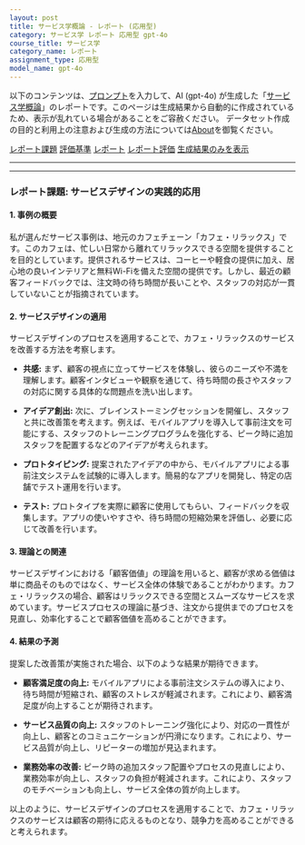 ```yaml
---
layout: post
title: サービス学概論 - レポート (応用型)
category: サービス学 レポート 応用型 gpt-4o
course_title: サービス学
category_name: レポート
assignment_type: 応用型
model_name: gpt-4o
---
```


以下のコンテンツは、[プロンプト](http://127.0.0.1:8000/generated/サービス学/gpt-4o/prompt_レポート-応用型.md)を入力して、AI (gpt-4o) が生成した「[サービス学概論](/contents/サービス学/)」のレポートです。このページは生成結果から自動的に作成されているため、表示が乱れている場合があることをご容赦ください。
データセット作成の目的と利用上の注意および生成の方法については[About](/About)を御覧ください。

[レポート課題](../レポート課題-応用型)
[評価基準](../評価基準-応用型)
[レポート](../レポート-応用型)
[レポート評価](../レポート評価-応用型)
[生成結果のみを表示](http://127.0.0.1:8000/generated/サービス学/gpt-4o/レポート-応用型.md)
  

***
***
  
### レポート課題: サービスデザインの実践的応用

#### 1. 事例の概要

私が選んだサービス事例は、地元のカフェチェーン「カフェ・リラックス」です。このカフェは、忙しい日常から離れてリラックスできる空間を提供することを目的としています。提供されるサービスは、コーヒーや軽食の提供に加え、居心地の良いインテリアと無料Wi-Fiを備えた空間の提供です。しかし、最近の顧客フィードバックでは、注文時の待ち時間が長いことや、スタッフの対応が一貫していないことが指摘されています。

#### 2. サービスデザインの適用

サービスデザインのプロセスを適用することで、カフェ・リラックスのサービスを改善する方法を考察します。

- **共感:** まず、顧客の視点に立ってサービスを体験し、彼らのニーズや不満を理解します。顧客インタビューや観察を通じて、待ち時間の長さやスタッフの対応に関する具体的な問題点を洗い出します。

- **アイデア創出:** 次に、ブレインストーミングセッションを開催し、スタッフと共に改善策を考えます。例えば、モバイルアプリを導入して事前注文を可能にする、スタッフのトレーニングプログラムを強化する、ピーク時に追加スタッフを配置するなどのアイデアが考えられます。

- **プロトタイピング:** 提案されたアイデアの中から、モバイルアプリによる事前注文システムを試験的に導入します。簡易的なアプリを開発し、特定の店舗でテスト運用を行います。

- **テスト:** プロトタイプを実際に顧客に使用してもらい、フィードバックを収集します。アプリの使いやすさや、待ち時間の短縮効果を評価し、必要に応じて改善を行います。

#### 3. 理論との関連

サービスデザインにおける「顧客価値」の理論を用いると、顧客が求める価値は単に商品そのものではなく、サービス全体の体験であることがわかります。カフェ・リラックスの場合、顧客はリラックスできる空間とスムーズなサービスを求めています。サービスプロセスの理論に基づき、注文から提供までのプロセスを見直し、効率化することで顧客価値を高めることができます。

#### 4. 結果の予測

提案した改善策が実施された場合、以下のような結果が期待できます。

- **顧客満足度の向上:** モバイルアプリによる事前注文システムの導入により、待ち時間が短縮され、顧客のストレスが軽減されます。これにより、顧客満足度が向上することが期待されます。

- **サービス品質の向上:** スタッフのトレーニング強化により、対応の一貫性が向上し、顧客とのコミュニケーションが円滑になります。これにより、サービス品質が向上し、リピーターの増加が見込まれます。

- **業務効率の改善:** ピーク時の追加スタッフ配置やプロセスの見直しにより、業務効率が向上し、スタッフの負担が軽減されます。これにより、スタッフのモチベーションも向上し、サービス全体の質が向上します。

以上のように、サービスデザインのプロセスを適用することで、カフェ・リラックスのサービスは顧客の期待に応えるものとなり、競争力を高めることができると考えられます。
